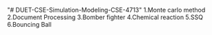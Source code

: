 "# DUET-CSE-Simulation-Modeling-CSE-4713" 
1.Monte carlo method 
2.Document Processing 
3.Bomber fighter 
4.Chemical reaction 
5.SSQ
6.Bouncing Ball
